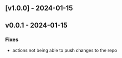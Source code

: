 
<a name="v1.0.0"></a>
## [v1.0.0] - 2024-01-15

<a name="v0.0.1"></a>
## v0.0.1 - 2024-01-15
### Fixes
- actions not being able to push changes to the repo


